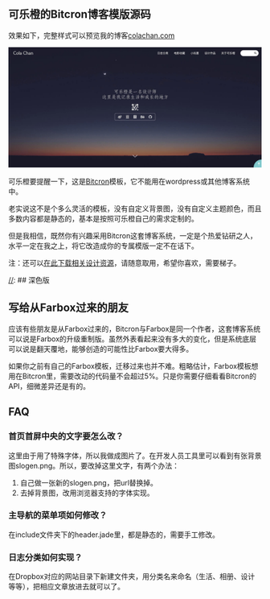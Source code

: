 ## 可乐橙的Bitcron博客模版源码

效果如下，完整样式可以预览我的博客[colachan.com](http://colachan.com/)

![](https://raw.githubusercontent.com/greenzorro/bitcron-colachan/master/preview/light-home.jpg)

可乐橙要提醒一下，这是[Bitcron](https://bitcron.com/)模板，它不能用在wordpress或其他博客系统中。

老实说这不是个多么灵活的模板，没有自定义背景图，没有自定义主题颜色，而且多数内容都是静态的，基本是按照可乐橙自己的需求定制的。

但是我相信，既然你有兴趣采用Bitcron这套博客系统，一定是个热爱钻研之人，水平一定在我之上，将它改造成你的专属模版一定不在话下。

注：还可以[在此下载相关设计资源](https://www.dropbox.com/sh/35zp8ef7t2w4d43/AADSv0YaAHX-74GAG5xUNWIpa?dl=0)，请随意取用，希望你喜欢，需要梯子。

[//]: ## 深色版

[//]: ![](https://raw.githubusercontent.com/greenzorro/bitcron-colachan/master/preview/dark-home.jpg)

[//]: ![](https://raw.githubusercontent.com/greenzorro/bitcron-colachan/master/preview/dark-detail.jpg)

[//]: 隆重感谢[Hubert](https://www.hubertwang.me/)，在此基础上创造了深色版，一并提交上来了。浅色版与深色版在同一套模板内，不是两套模板。这深色版不简单，不只是改改颜色而已。它能跟随系统的颜色模式（比如Mac与iOS）变化而改变，如果你的访客设置了深浅模式自动切换，那么Ta在看你博客时也能无缝衔接！

[//]: 深色版的设计很用心，可以看到甚至对图片做了处理，在深色模式下图片有反色效果。截图来自iPad。

[//]: ![](https://raw.githubusercontent.com/greenzorro/bitcron-colachan/master/preview/compare-light.png)

[//]: ![](https://raw.githubusercontent.com/greenzorro/bitcron-colachan/master/preview/compare-dark.png)

## 写给从Farbox过来的朋友

应该有些朋友是从Farbox过来的，Bitcron与Farbox是同一个作者，这套博客系统可以说是Farbox的升级重制版。虽然外表看起来没有多大的变化，但是系统底层可以说是翻天覆地，能够创造的可能性比Farbox要大得多。

如果你之前有自己的Farbox模板，迁移过来也并不难。粗略估计，Farbox模板想用在Bitcron里，需要改动的代码量不会超过5%。只是你需要仔细看看Bitcron的API，细微差异还是有的。

## FAQ

### 首页首屏中央的文字要怎么改？

这里由于用了特殊字体，所以我做成图片了。在开发人员工具里可以看到有张背景图slogen.png。所以，要改掉这里文字，有两个办法：

1. 自己做一张新的slogen.png，把url替换掉。
2. 去掉背景图，改用浏览器支持的字体实现。

### 主导航的菜单项如何修改？ 

在include文件夹下的header.jade里，都是静态的，需要手工修改。

### 日志分类如何实现？

在Dropbox对应的网站目录下新建文件夹，用分类名来命名（生活、相册、设计等等），把相应文章放进去就可以了。

